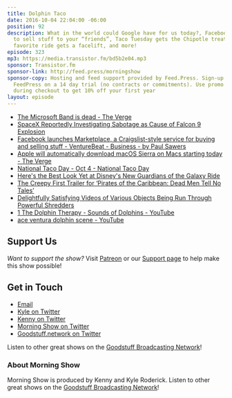 ```yaml
---
title: Dolphin Taco
date: 2016-10-04 22:04:00 -06:00
position: 92
description: What in the world could Google have for us today?, Facebook wants you
  to sell stuff to your “friends”, Taco Tuesday gets the Chipotle treatment, Everyone’s
  favorite ride gets a facelift, and more!
episode: 323
mp3: https://media.transistor.fm/bd5b2e04.mp3
sponsor: Transistor.fm
sponsor-link: http://feed.press/morningshow
sponsor-copy: Hosting and feed support provided by Feed.Press. Sign-up today and try
  FeedPress on a 14 day trial (no contracts or commitments). Use promo code `morningshow`
  during checkout to get 10% off your first year
layout: episode
---
```


* [The Microsoft Band is dead - The Verge](http://www.theverge.com/circuitbreaker/2016/10/3/13152590/microsoft-band-discontinued)
* [SpaceX Reportedly Investigating Sabotage as Cause of Falcon 9 Explosion](http://gizmodo.com/spacex-reportedly-investigating-sabotage-as-cause-of-fa-1787365855)
* [Facebook launches Marketplace, a Craigslist-style service for buying and selling stuff - VentureBeat - Business - by Paul Sawers](http://venturebeat.com/2016/10/03/facebook-marketplace/)
* [Apple will automatically download macOS Sierra on Macs starting today - The Verge](http://www.theverge.com/2016/10/3/13151744/apple-macos-sierra-automatic-download)
* [National Taco Day - Oct 4 - National Taco Day](http://www.nationaltacoday.com/)
* [Here's the Best Look Yet at Disney's New Guardians of the Galaxy Ride](http://io9.gizmodo.com/heres-the-best-look-yet-at-disneys-new-guardians-of-the-1787369662)
* [The Creepy First Trailer for ‘Pirates of the Caribbean: Dead Men Tell No Tales’](http://laughingsquid.com/the-creepy-first-trailer-for-pirates-of-the-caribbean-dead-men-tell-no-tales/)
* [Delightfully Satisfying Videos of Various Objects Being Run Through Powerful Shredders](http://laughingsquid.com/delightfully-satisfying-videos-of-various-objects-being-run-through-powerful-shredders/)
* [1 The Dolphin Therapy - Sounds of Dolphins - YouTube](https://www.youtube.com/watch?v=39SYLteQnGg)
* [ace ventura dolphin scene - YouTube](https://www.youtube.com/watch?v=0BQiSdpm0Ow)

## Support Us
*Want to support the show?* Visit [Patreon](http://patreon.com/morningshow) or our [Support page](http://goodstuff.network/support) to help make this show possible!

## Get in Touch
* [Email](mailto:kyle@goodstuff.network)
* [Kyle on Twitter](http://twitter.com/dogburps)
* [Kenny on Twitter](http://twitter.com/pizzarobotics)
* [Morning Show on Twitter](http://twitter.com/morningshowam)
* [Goodstuff.network on Twitter](http://twitter.com/goodstufffm)

Listen to other great shows on the [Goodstuff Broadcasting Network](http://goodstuff.network/shows)!

### About Morning Show
Morning Show is produced by Kenny and Kyle Roderick. Listen to other great shows on the [Goodstuff Broadcasting Network](http://goodstuff.network/)!
